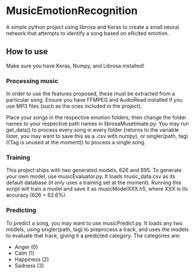 # MusicEmotionRecognition
A simple python project using librosa and Keras to create a small neural network that attempts to identify a song based on ellicited emotion.

## How to use
Make sure you have Keras, Numpy, and Librosa installed!

### Processing music
In order to use the features proposed, these must be extracted from a particular song. Ensure you have FFMPEG and AudioRead installed if you use MP3 files (such as the ones included in the project). 

Place your songs in the respective emotion folders, then change the folder names to your respective path names in librosaMusetimate.py. You may run get_data() to process every song in every folder (returns to the variable lister, you may want to save this as a .csv with numpy), or singler(path, tag) ((Tag is unused at the moment)) to process a single song.

### Training
This project ships with two generated models, 626 and 895. To generate your own model, use musicEvaluator.py. It loads music_data.csv as its default database (it only uses a training set at the moment). Running this script will train a model and save it as musicModelXXX.h5, where XXX is its accuracy (626 = 62.6%). 

### Predicting
To predict a song, you may want to use musicPredict.py. It loads any two models, using singler(path, tag) to preprocess a track, and uses the models to evaluate that track, giving it a predicted category.
The categories are:
- Anger (0)
- Calm (1)
- Happiness (2)
- Sadness (3)
